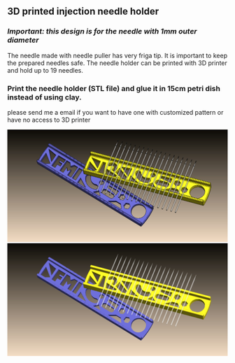 ## 3D printed injection needle holder
### *Important: this design is for the needle with 1mm outer diameter*
The needle made with needle puller has very friga tip. It is important to keep the prepared needles safe. 
The needle holder can be printed with 3D printer and hold up to 19 needles.
### Print the needle holder (STL file) and glue it in 15cm petri dish instead of using clay.
please send me a email if you want to have one with customized pattern or have no access to 3D printer 

![alt text](https://github.com/yanwuguo/injection_needle_holder/blob/master/needle_holder_assem2.JPG)
![alt text](https://github.com/yanwuguo/injection_needle_holder/blob/master/needle_holder_assem.JPG)

